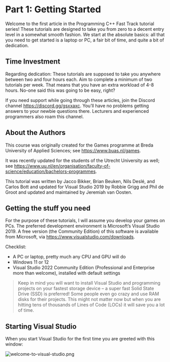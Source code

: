 # Part 1: Getting Started

Welcome to the first article in the Programming C++ Fast Track tutorial series! These tutorials are designed to take you from zero to a decent entry level in a somewhat smooth fashion. We start at the absolute basics: all that you need to get started is a laptop or PC, a fair bit of time, and quite a bit of dedication.

## Time Investment

Regarding dedication: These tutorials are supposed to take you anywhere between two and four hours each. Aim to complete a minimum of two tutorials per week. That means that you have an extra workload of 4-8 hours. No-one said this was going to be easy, right?

If you need support while going through these articles, join the Discord channel https://discord.gg/gsxxaxc. You’ll have no problems getting answers to your newbie questions there. Lecturers and experienced programmers also roam this channel.

## About the Authors

This course was originally created for the Games programme at Breda University of Applied Sciences; see https://www.buas.nl/games.

It was recently updated for the students of the Utrecht University as well; see https://www.uu.nl/en/organisation/faculty-of-science/education/bachelors-programmes.

This tutorial was written by Jacco Bikker, Brian Beuken, Nils Deslé, and Carlos Bott and updated for Visual Studio 2019 by Robbie Grigg and Phil de Groot and updated and maintained by Jeremiah van Oosten.

## Getting the stuff you need

For the purpose of these tutorials, I will assume you develop your games on PCs. The preferred development environment is Microsoft’s Visual Studio 2019. A free version (the Community Edition) of this software is available from Microsoft, via https://www.visualstudio.com/downloads.

Checklist:

- A PC or laptop, pretty much any CPU and GPU will do
- Windows 11 or 12
- Visual Studio 2022 Community Edition (Professional and Enterprise more than welcome), installed with default settings

> Keep in mind you will want to install Visual Studio and programming projects on your fastest storage device – a super fast Solid State Drive (SSD) is preferred! Some people even go crazy and use RAM disks for their projects. This might not matter now but when you are hitting tens of thousands of Lines of Code (LOCs) it will save you a lot of time.

## Starting Visual Studio

When you start Visual Studio for the first time you are greeted with this window:

![welcome-to-visual-studio.png](welcome-to-visual-studio.png)
